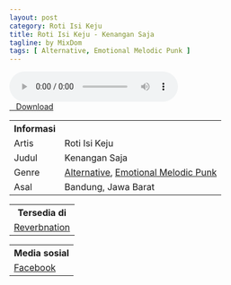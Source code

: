 ```yaml
---
layout: post
category: Roti Isi Keju
title: Roti Isi Keju - Kenangan Saja
tagline: by MixDom
tags: [ Alternative, Emotional Melodic Punk ]
---
```


<audio class='js-player' style="--plyr-color-main: #212121;" controls>
<source src="https://drive.google.com/uc?authuser=0&id=14byKqRhfXwBwFsxp0oLb9pEz45cEnH4f&export=download" type="audio/mp3">
</audio>

<!--more-->

<div class="post-button text-center">
<a target="_blank" class="btn" href="https://drive.google.com/uc?authuser=0&id=14byKqRhfXwBwFsxp0oLb9pEz45cEnH4f&export=download">
<i class="fa fa-caret-down" aria-hidden="true"></i>&nbsp; &nbsp;Download
</a>
</div>

<table>
<tr>
<th>Informasi</th>
<th></th>
</tr>
<tr>
<td>Artis</td>
<td>Roti Isi Keju</td>
</tr>
<tr>
<td>Judul</td>
<td>Kenangan Saja</td>
</tr>
<tr>
<td>Genre</td>
<td><a href="/tag/#/Alternative">Alternative</a>, <a href="/tag/#/Emotional%20Melodic%20Punk">Emotional Melodic Punk</a></td>
</tr>
<tr>
<td>Asal</td>
<td>Bandung, Jawa Barat</td>
</tr>
</table>

<table>
<tr>
<th>Tersedia di</th>
</tr>
<tr>
<td><a href="https://www.reverbnation.com/rotiisikeju" target="_blank">Reverbnation</a></td>
</tr>
</table>

<table>
<tr>
<th>Media sosial</th>
</tr>
<tr>
<td><a href="https://facebook.com/profile.php?id=100066315383531" target="_blank">Facebook</a></td>
</tr>
</table>
